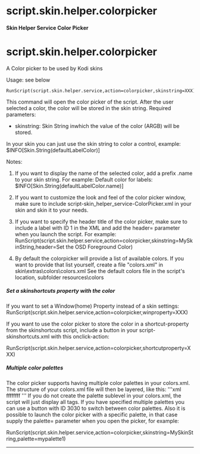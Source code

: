 # script.skin.helper.colorpicker



#### Skin Helper Service Color Picker
# script.skin.helper.colorpicker

A Color picker to be used by Kodi skins

Usage: see below


```
RunScript(script.skin.helper.service,action=colorpicker,skinstring=XXX)
```
This command will open the color picker of the script. After the user selected a color, the color will be stored in the skin string. Required parameters:
- skinstring: Skin String inwhich the value of the color (ARGB) will be stored.

In your skin you can just use the skin string to color a control, example: <textcolor>$INFO[Skin.String(defaultLabelColor)]</textcolor>

Notes: 
1) If you want to display the name of the selected color, add a prefix .name to your skin string.
For example: <label>Default color for labels: $INFO[Skin.String(defaultLabelColor.name)]</label>

2) If you want to customize the look and feel of the color picker window, make sure to include script-skin_helper_service-ColorPicker.xml in your skin and skin it to your needs.

3) If you want to specify the header title of the color picker, make sure to include a label with ID 1 in the XML and add the header= parameter when you launch the script.
For example: RunScript(script.skin.helper.service,action=colorpicker,skinstring=MySkinString,header=Set the OSD Foreground Color)

4) By default the colorpicker will provide a list of available colors.
If you want to provide that list yourself, create a file "colors.xml" in skin\extras\colors\colors.xml
See the default colors file in the script's location, subfolder resources\colors

##### Set a skinshortcuts property with the color
If you want to set a Window(home) Property instead of a skin settings:
RunScript(script.skin.helper.service,action=colorpicker,winproperty=XXX)

If you want to use the color picker to store the color in a shortcut-property from the skinshortcuts script, 
include a button in your script-skinshortcuts.xml with this onclick-action:

RunScript(script.skin.helper.service,action=colorpicker,shortcutproperty=XXX)


##### Multiple color palettes
The color picker supports having multiple color palettes in your colors.xml.
The structure of your colors.xml file will then be layered, like this:
'''xml
<colors>
    <palette name="mypalette1">
        <color name="color1">ffffffff</color>
    </palette>
</colors>
'''
If you do not create the palette sublevel in your colors.xml, the script will just display all <color> tags.
If you have specified multiple palettes you can use a button with ID 3030 to switch between color palettes.
Also it is possible to launch the color picker with a specific palette, in that case supply the palette= parameter when you open the picker, for example:

RunScript(script.skin.helper.service,action=colorpicker,skinstring=MySkinString,palette=mypalette1)

________________________________________________________________________________________________________
